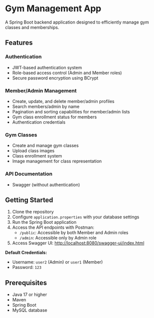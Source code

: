 # Gym Management App

A Spring Boot backend application designed to efficiently manage gym classes and memberships.

## Features

### Authentication
- JWT-based authentication system
- Role-based access control (Admin and Member roles)
- Secure password encryption using BCrypt

### Member/Admin Management
- Create, update, and delete member/admin profiles
- Search members/admin by name
- Pagination and sorting capabilities for member/admin lists
- Gym class enrollment status for members
- Authentication credentials

### Gym Classes
- Create and manage gym classes
- Upload class images
- Class enrollment system
- Image management for class representation

### API Documentation
- Swagger (without authentication)

## Getting Started

1. Clone the repository
2. Configure `application.properties` with your database settings
3. Run the Spring Boot application
4. Access the API endpoints with Postman:
   - `/public`: Accessible by both Member and Admin roles
   - `/admin`: Accessible only by Admin role
5. Access Swagger UI: [http://localhost:8080/swagger-ui/index.html](http://localhost:8080/swagger-ui/index.html)

**Default Credentials:**
- Username: `user2` (Admin) or `user1` (Member)
- Password: `123`

## Prerequisites
- Java 17 or higher
- Maven
- Spring Boot
- MySQL database

